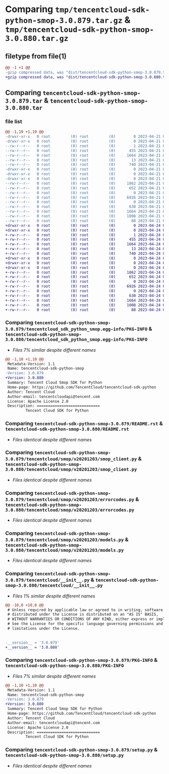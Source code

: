 # Comparing `tmp/tencentcloud-sdk-python-smop-3.0.879.tar.gz` & `tmp/tencentcloud-sdk-python-smop-3.0.880.tar.gz`

## filetype from file(1)

```diff
@@ -1 +1 @@
-gzip compressed data, was "dist/tencentcloud-sdk-python-smop-3.0.879.tar", last modified: Fri Apr 21 00:59:10 2023, max compression
+gzip compressed data, was "dist/tencentcloud-sdk-python-smop-3.0.880.tar", last modified: Mon Apr 24 03:25:54 2023, max compression
```

## Comparing `tencentcloud-sdk-python-smop-3.0.879.tar` & `tencentcloud-sdk-python-smop-3.0.880.tar`

### file list

```diff
@@ -1,19 +1,19 @@
-drwxr-xr-x   0 root         (0) root         (0)        0 2023-04-21 00:59:10.000000 tencentcloud-sdk-python-smop-3.0.879/
-drwxr-xr-x   0 root         (0) root         (0)        0 2023-04-21 00:59:10.000000 tencentcloud-sdk-python-smop-3.0.879/tencentcloud_sdk_python_smop.egg-info/
--rw-r--r--   0 root         (0) root         (0)        1 2023-04-21 00:59:10.000000 tencentcloud-sdk-python-smop-3.0.879/tencentcloud_sdk_python_smop.egg-info/dependency_links.txt
--rw-r--r--   0 root         (0) root         (0)      455 2023-04-21 00:59:10.000000 tencentcloud-sdk-python-smop-3.0.879/tencentcloud_sdk_python_smop.egg-info/SOURCES.txt
--rw-r--r--   0 root         (0) root         (0)     1664 2023-04-21 00:59:10.000000 tencentcloud-sdk-python-smop-3.0.879/tencentcloud_sdk_python_smop.egg-info/PKG-INFO
--rw-r--r--   0 root         (0) root         (0)       13 2023-04-21 00:59:10.000000 tencentcloud-sdk-python-smop-3.0.879/tencentcloud_sdk_python_smop.egg-info/top_level.txt
--rw-r--r--   0 root         (0) root         (0)      740 2023-04-21 00:59:10.000000 tencentcloud-sdk-python-smop-3.0.879/README.rst
-drwxr-xr-x   0 root         (0) root         (0)        0 2023-04-21 00:59:10.000000 tencentcloud-sdk-python-smop-3.0.879/tencentcloud/
-drwxr-xr-x   0 root         (0) root         (0)        0 2023-04-21 00:59:10.000000 tencentcloud-sdk-python-smop-3.0.879/tencentcloud/smop/
-drwxr-xr-x   0 root         (0) root         (0)        0 2023-04-21 00:59:10.000000 tencentcloud-sdk-python-smop-3.0.879/tencentcloud/smop/v20201203/
--rw-r--r--   0 root         (0) root         (0)     1862 2023-04-21 00:59:10.000000 tencentcloud-sdk-python-smop-3.0.879/tencentcloud/smop/v20201203/smop_client.py
--rw-r--r--   0 root         (0) root         (0)      652 2023-04-21 00:59:10.000000 tencentcloud-sdk-python-smop-3.0.879/tencentcloud/smop/v20201203/errorcodes.py
--rw-r--r--   0 root         (0) root         (0)        0 2023-04-21 00:59:10.000000 tencentcloud-sdk-python-smop-3.0.879/tencentcloud/smop/v20201203/__init__.py
--rw-r--r--   0 root         (0) root         (0)     6926 2023-04-21 00:59:10.000000 tencentcloud-sdk-python-smop-3.0.879/tencentcloud/smop/v20201203/models.py
--rw-r--r--   0 root         (0) root         (0)        0 2023-04-21 00:59:10.000000 tencentcloud-sdk-python-smop-3.0.879/tencentcloud/smop/__init__.py
--rw-r--r--   0 root         (0) root         (0)      630 2023-04-21 00:59:10.000000 tencentcloud-sdk-python-smop-3.0.879/tencentcloud/__init__.py
--rw-r--r--   0 root         (0) root         (0)     1664 2023-04-21 00:59:10.000000 tencentcloud-sdk-python-smop-3.0.879/PKG-INFO
--rw-r--r--   0 root         (0) root         (0)     1008 2023-04-21 00:59:10.000000 tencentcloud-sdk-python-smop-3.0.879/setup.py
--rw-r--r--   0 root         (0) root         (0)       88 2023-04-21 00:59:10.000000 tencentcloud-sdk-python-smop-3.0.879/setup.cfg
+drwxr-xr-x   0 root         (0) root         (0)        0 2023-04-24 03:25:54.000000 tencentcloud-sdk-python-smop-3.0.880/
+drwxr-xr-x   0 root         (0) root         (0)        0 2023-04-24 03:25:54.000000 tencentcloud-sdk-python-smop-3.0.880/tencentcloud_sdk_python_smop.egg-info/
+-rw-r--r--   0 root         (0) root         (0)        1 2023-04-24 03:25:54.000000 tencentcloud-sdk-python-smop-3.0.880/tencentcloud_sdk_python_smop.egg-info/dependency_links.txt
+-rw-r--r--   0 root         (0) root         (0)      455 2023-04-24 03:25:54.000000 tencentcloud-sdk-python-smop-3.0.880/tencentcloud_sdk_python_smop.egg-info/SOURCES.txt
+-rw-r--r--   0 root         (0) root         (0)     1664 2023-04-24 03:25:54.000000 tencentcloud-sdk-python-smop-3.0.880/tencentcloud_sdk_python_smop.egg-info/PKG-INFO
+-rw-r--r--   0 root         (0) root         (0)       13 2023-04-24 03:25:54.000000 tencentcloud-sdk-python-smop-3.0.880/tencentcloud_sdk_python_smop.egg-info/top_level.txt
+-rw-r--r--   0 root         (0) root         (0)      740 2023-04-24 03:25:54.000000 tencentcloud-sdk-python-smop-3.0.880/README.rst
+drwxr-xr-x   0 root         (0) root         (0)        0 2023-04-24 03:25:54.000000 tencentcloud-sdk-python-smop-3.0.880/tencentcloud/
+drwxr-xr-x   0 root         (0) root         (0)        0 2023-04-24 03:25:54.000000 tencentcloud-sdk-python-smop-3.0.880/tencentcloud/smop/
+drwxr-xr-x   0 root         (0) root         (0)        0 2023-04-24 03:25:54.000000 tencentcloud-sdk-python-smop-3.0.880/tencentcloud/smop/v20201203/
+-rw-r--r--   0 root         (0) root         (0)     1862 2023-04-24 03:25:54.000000 tencentcloud-sdk-python-smop-3.0.880/tencentcloud/smop/v20201203/smop_client.py
+-rw-r--r--   0 root         (0) root         (0)      652 2023-04-24 03:25:54.000000 tencentcloud-sdk-python-smop-3.0.880/tencentcloud/smop/v20201203/errorcodes.py
+-rw-r--r--   0 root         (0) root         (0)        0 2023-04-24 03:25:54.000000 tencentcloud-sdk-python-smop-3.0.880/tencentcloud/smop/v20201203/__init__.py
+-rw-r--r--   0 root         (0) root         (0)     6926 2023-04-24 03:25:54.000000 tencentcloud-sdk-python-smop-3.0.880/tencentcloud/smop/v20201203/models.py
+-rw-r--r--   0 root         (0) root         (0)        0 2023-04-24 03:25:54.000000 tencentcloud-sdk-python-smop-3.0.880/tencentcloud/smop/__init__.py
+-rw-r--r--   0 root         (0) root         (0)      630 2023-04-24 03:25:54.000000 tencentcloud-sdk-python-smop-3.0.880/tencentcloud/__init__.py
+-rw-r--r--   0 root         (0) root         (0)     1664 2023-04-24 03:25:54.000000 tencentcloud-sdk-python-smop-3.0.880/PKG-INFO
+-rw-r--r--   0 root         (0) root         (0)     1008 2023-04-24 03:25:54.000000 tencentcloud-sdk-python-smop-3.0.880/setup.py
+-rw-r--r--   0 root         (0) root         (0)       88 2023-04-24 03:25:54.000000 tencentcloud-sdk-python-smop-3.0.880/setup.cfg
```

### Comparing `tencentcloud-sdk-python-smop-3.0.879/tencentcloud_sdk_python_smop.egg-info/PKG-INFO` & `tencentcloud-sdk-python-smop-3.0.880/tencentcloud_sdk_python_smop.egg-info/PKG-INFO`

 * *Files 7% similar despite different names*

```diff
@@ -1,10 +1,10 @@
 Metadata-Version: 1.1
 Name: tencentcloud-sdk-python-smop
-Version: 3.0.879
+Version: 3.0.880
 Summary: Tencent Cloud Smop SDK for Python
 Home-page: https://github.com/TencentCloud/tencentcloud-sdk-python
 Author: Tencent Cloud
 Author-email: tencentcloudapi@tencent.com
 License: Apache License 2.0
 Description: ============================
         Tencent Cloud SDK for Python
```

### Comparing `tencentcloud-sdk-python-smop-3.0.879/README.rst` & `tencentcloud-sdk-python-smop-3.0.880/README.rst`

 * *Files identical despite different names*

### Comparing `tencentcloud-sdk-python-smop-3.0.879/tencentcloud/smop/v20201203/smop_client.py` & `tencentcloud-sdk-python-smop-3.0.880/tencentcloud/smop/v20201203/smop_client.py`

 * *Files identical despite different names*

### Comparing `tencentcloud-sdk-python-smop-3.0.879/tencentcloud/smop/v20201203/errorcodes.py` & `tencentcloud-sdk-python-smop-3.0.880/tencentcloud/smop/v20201203/errorcodes.py`

 * *Files identical despite different names*

### Comparing `tencentcloud-sdk-python-smop-3.0.879/tencentcloud/smop/v20201203/models.py` & `tencentcloud-sdk-python-smop-3.0.880/tencentcloud/smop/v20201203/models.py`

 * *Files identical despite different names*

### Comparing `tencentcloud-sdk-python-smop-3.0.879/tencentcloud/__init__.py` & `tencentcloud-sdk-python-smop-3.0.880/tencentcloud/__init__.py`

 * *Files 1% similar despite different names*

```diff
@@ -10,8 +10,8 @@
 # Unless required by applicable law or agreed to in writing, software
 # distributed under the License is distributed on an "AS IS" BASIS,
 # WITHOUT WARRANTIES OR CONDITIONS OF ANY KIND, either express or implied.
 # See the License for the specific language governing permissions and
 # limitations under the License.
 
 
-__version__ = '3.0.879'
+__version__ = '3.0.880'
```

### Comparing `tencentcloud-sdk-python-smop-3.0.879/PKG-INFO` & `tencentcloud-sdk-python-smop-3.0.880/PKG-INFO`

 * *Files 7% similar despite different names*

```diff
@@ -1,10 +1,10 @@
 Metadata-Version: 1.1
 Name: tencentcloud-sdk-python-smop
-Version: 3.0.879
+Version: 3.0.880
 Summary: Tencent Cloud Smop SDK for Python
 Home-page: https://github.com/TencentCloud/tencentcloud-sdk-python
 Author: Tencent Cloud
 Author-email: tencentcloudapi@tencent.com
 License: Apache License 2.0
 Description: ============================
         Tencent Cloud SDK for Python
```

### Comparing `tencentcloud-sdk-python-smop-3.0.879/setup.py` & `tencentcloud-sdk-python-smop-3.0.880/setup.py`

 * *Files identical despite different names*

